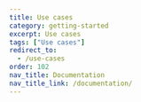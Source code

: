```yaml
---
title: Use cases
category: getting-started
excerpt: Use cases
tags: ["Use cases"]
redirect_to:
  - /use-cases
order: 102
nav_title: Documentation
nav_title_link: /documentation/
---
```

